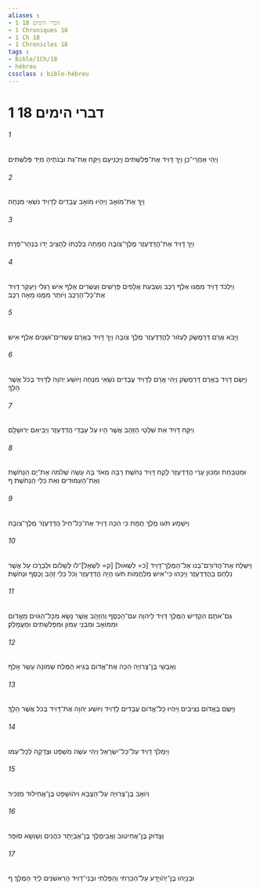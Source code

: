 ```yaml
---
aliases : 
- 1 דברי הימים 18
- 1 Chroniques 18
- 1 Ch 18
- 1 Chronicles 18
tags : 
- Bible/1Ch/18
- hébreu
cssclass : bible-hébreu
---
```


# 1 דברי הימים 18

###### 1
וַיְהִי אַחֲרֵי־כֵן וַיַּךְ דָּוִיד אֶת־פְּלִשְׁתִּים וַיַּכְנִיעֵם וַיִּקַּח אֶת־גַּת וּבְנֹתֶיהָ מִיַּד פְּלִשְׁתִּים׃
###### 2
וַיַּךְ אֶת־מֹואָב וַיִּהְיוּ מֹואָב עֲבָדִים לְדָוִיד נֹשְׂאֵי מִנְחָה׃
###### 3
וַיַּךְ דָּוִיד אֶת־הֲדַדְעֶזֶר מֶלֶךְ־צֹובָה חֲמָתָה בְּלֶכְתֹּו לְהַצִּיב יָדֹו בִּנְהַר־פְּרָת׃
###### 4
וַיִּלְכֹּד דָּוִיד מִמֶּנּוּ אֶלֶף רֶכֶב וְשִׁבְעַת אֲלָפִים פָּרָשִׁים וְעֶשְׂרִים אֶלֶף אִישׁ רַגְלִי וַיְעַקֵּר דָּוִיד אֶת־כָּל־הָרֶכֶב וַיֹּותֵר מִמֶּנּוּ מֵאָה רָכֶב׃
###### 5
וַיָּבֹא אֲרַם דַּרְמֶשֶׂק לַעְזֹור לַהֲדַדְעֶזֶר מֶלֶךְ צֹובָה וַיַּךְ דָּוִיד בַּאֲרָם עֶשְׂרִים־וּשְׁנַיִם אֶלֶף אִישׁ׃
###### 6
וַיָּשֶׂם דָּוִיד בַּאֲרַם דַּרְמֶשֶׂק וַיְהִי אֲרָם לְדָוִיד עֲבָדִים נֹשְׂאֵי מִנְחָה וַיֹּושַׁע יְהוָה לְדָוִיד בְּכֹל אֲשֶׁר הָלָךְ׃
###### 7
וַיִּקַּח דָּוִיד אֵת שִׁלְטֵי הַזָּהָב אֲשֶׁר הָיוּ עַל עַבְדֵי הֲדַדְעָזֶר וַיְבִיאֵם יְרוּשָׁלִָם׃
###### 8
וּמִטִּבְחַת וּמִכּוּן עָרֵי הֲדַדְעֶזֶר לָקַח דָּוִיד נְחֹשֶׁת רַבָּה מְאֹד בָּהּ עָשָׂה שְׁלֹמֹה אֶת־יָם הַנְּחֹשֶׁת וְאֶת־הָעַמּוּדִים וְאֵת כְּלֵי הַנְּחֹשֶׁת׃ ף
###### 9
וַיִּשְׁמַע תֹּעוּ מֶלֶךְ חֲמָת כִּי הִכָּה דָוִיד אֶת־כָּל־חֵיל הֲדַדְעֶזֶר מֶלֶךְ־צֹובָה׃
###### 10
וַיִּשְׁלַח אֶת־הֲדֹורָם־בְּנֹו אֶל־הַמֶּלֶךְ־דָּוִיד [כ= לִשְׁאֹול] [ק= לִשְׁאָל]־לֹו לְשָׁלֹום וּלְבָרֲכֹו עַל אֲשֶׁר נִלְחַם בַּהֲדַדְעֶזֶר וַיַּכֵּהוּ כִּי־אִישׁ מִלְחֲמֹות תֹּעוּ הָיָה הֲדַדְעָזֶר וְכֹל כְּלֵי זָהָב וָכֶסֶף וּנְחֹשֶׁת׃
###### 11
גַּם־אֹתָם הִקְדִּישׁ הַמֶּלֶךְ דָּוִיד לַיהוָה עִם־הַכֶּסֶף וְהַזָּהָב אֲשֶׁר נָשָׂא מִכָּל־הַגֹּויִם מֵאֱדֹום וּמִמֹּואָב וּמִבְּנֵי עַמֹּון וּמִפְּלִשְׁתִּים וּמֵעֲמָלֵק׃
###### 12
וְאַבְשַׁי בֶּן־צְרוּיָה הִכָּה אֶת־אֱדֹום בְּגֵיא הַמֶּלַח שְׁמֹונָה עָשָׂר אָלֶף׃
###### 13
וַיָּשֶׂם בֶּאֱדֹום נְצִיבִים וַיִּהְיוּ כָל־אֱדֹום עֲבָדִים לְדָוִיד וַיֹּושַׁע יְהוָה אֶת־דָּוִיד בְּכֹל אֲשֶׁר הָלָךְ׃
###### 14
וַיִּמְלֹךְ דָּוִיד עַל־כָּל־יִשְׂרָאֵל וַיְהִי עֹשֶׂה מִשְׁפָּט וּצְדָקָה לְכָל־עַמֹּו׃
###### 15
וְיֹואָב בֶּן־צְרוּיָה עַל־הַצָּבָא וִיהֹושָׁפָט בֶּן־אֲחִילוּד מַזְכִּיר׃
###### 16
וְצָדֹוק בֶּן־אֲחִיטוּב וַאֲבִימֶלֶךְ בֶּן־אֶבְיָתָר כֹּהֲנִים וְשַׁוְשָׁא סֹופֵר׃
###### 17
וּבְנָיָהוּ בֶּן־יְהֹויָדָע עַל־הַכְּרֵתִי וְהַפְּלֵתִי וּבְנֵי־דָוִיד הָרִאשֹׁנִים לְיַד הַמֶּלֶךְ׃ ף
